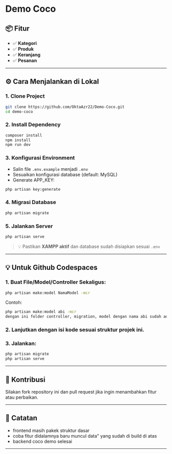 # Demo Coco

## 📦 Fitur

- ✅ **Kategori**
- ✅ **Produk**
- ✅ **Keranjang**
- ✅ **Pesanan**
---

## ⚙️ Cara Menjalankan di Lokal

### 1. Clone Project
```bash
git clone https://github.com/OktaAzr22/Demo-Coco.git
cd demo-coco
```

### 2. Install Dependency
```bash
composer install
npm install
npm run dev
```

### 3. Konfigurasi Environment
- Salin file `.env.example` menjadi `.env`
- Sesuaikan konfigurasi database (default: MySQL)
- Generate APP_KEY:
```bash
php artisan key:generate
```

### 4. Migrasi Database
```bash
php artisan migrate
```

### 5. Jalankan Server
```bash
php artisan serve
```

> 💡 Pastikan **XAMPP aktif** dan database sudah disiapkan sesuai `.env`

---

## 💡 Untuk Github Codespaces

>

### 1. Buat File/Model/Controller Sekaligus:
```bash
php artisan make:model NamaModel -mcr
```
Contoh:
```bash
php artisan make:model abi -mcr
dengan ini folder controller, migration, model dengan nama abi sudah ada siap ke step selanjutny
```

### 2. Lanjutkan dengan isi kode sesuai struktur projek ini.

### 3. Jalankan:
```bash
php artisan migrate
php artisan serve
```

---

## 🤝 Kontribusi

Silakan fork repository ini dan pull request jika ingin menambahkan fitur atau perbaikan.  

---

## 📝 Catatan

- frontend masih pakek struktur dasar
- coba fitur didalamnya baru muncul data" yang sudah di build di atas
- backend coco demo selesai

---